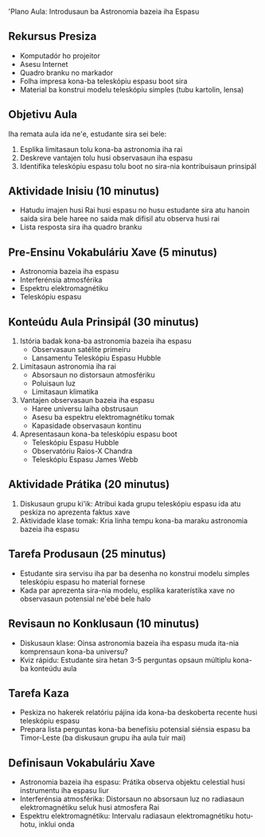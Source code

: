 'Plano Aula: Introdusaun ba Astronomia bazeia iha Espasu

## Rekursus Presiza
- Komputadór ho projeitor
- Asesu Internet
- Quadro branku no markador
- Folha impresa kona-ba teleskópiu espasu boot sira
- Material ba konstrui modelu teleskópiu simples (tubu kartolin, lensa)

## Objetivu Aula
Iha remata aula ida ne'e, estudante sira sei bele:
1. Esplika limitasaun tolu kona-ba astronomia iha rai
2. Deskreve vantajen tolu husi observasaun iha espasu
3. Identifika teleskópiu espasu tolu boot no sira-nia kontribuisaun prinsipál

## Aktividade Inisiu (10 minutus)
- Hatudu imajen husi Rai husi espasu no husu estudante sira atu hanoin saida sira bele haree no saida mak difisil atu observa husi rai
- Lista resposta sira iha quadro branku

## Pre-Ensinu Vokabuláriu Xave (5 minutus)
- Astronomia bazeia iha espasu
- Interferénsia atmosférika
- Espektru elektromagnétiku
- Teleskópiu espasu

## Konteúdu Aula Prinsipál (30 minutus)
1. Istória badak kona-ba astronomia bazeia iha espasu
   - Observasaun satélite primeiru
   - Lansamentu Teleskópiu Espasu Hubble
2. Limitasaun astronomia iha rai
   - Absorsaun no distorsaun atmosfériku
   - Poluisaun luz
   - Limitasaun klimatika
3. Vantajen observasaun bazeia iha espasu
   - Haree universu laiha obstrusaun
   - Asesu ba espektru elektromagnétiku tomak
   - Kapasidade observasaun kontinu
4. Apresentasaun kona-ba teleskópiu espasu boot
   - Teleskópiu Espasu Hubble
   - Observatóriu Raios-X Chandra
   - Teleskópiu Espasu James Webb

## Aktividade Prátika (20 minutus)
1. Diskusaun grupu ki'ik: Atribui kada grupu teleskópiu espasu ida atu peskiza no aprezenta faktus xave 
2. Aktividade klase tomak: Kria linha tempu kona-ba maraku astronomia bazeia iha espasu

## Tarefa Produsaun (25 minutus)
- Estudante sira servisu iha par ba desenha no konstrui modelu simples teleskópiu espasu ho material fornese
- Kada par aprezenta sira-nia modelu, esplika karaterístika xave no observasaun potensial ne'ebé bele halo

## Revisaun no Konklusaun (10 minutus)
- Diskusaun klase: Oinsa astronomia bazeia iha espasu muda ita-nia komprensaun kona-ba universu?
- Kviz rápidu: Estudante sira hetan 3-5 perguntas opsaun múltiplu kona-ba konteúdu aula

## Tarefa Kaza
- Peskiza no hakerek relatóriu pájina ida kona-ba deskoberta recente husi teleskópiu espasu
- Prepara lista perguntas kona-ba benefísiu potensial siénsia espasu ba Timor-Leste (ba diskusaun grupu iha aula tuir mai)

## Definisaun Vokabuláriu Xave
- Astronomia bazeia iha espasu: Prátika observa objektu celestial husi instrumentu iha espasu liur
- Interferénsia atmosférika: Distorsaun no absorsaun luz no radiasaun elektromagnétiku seluk husi atmosfera Rai
- Espektru elektromagnétiku: Intervalu radiasaun elektromagnétiku hotu-hotu, inklui onda